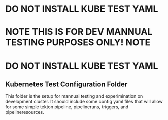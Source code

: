 # DO NOT INSTALL KUBE TEST YAML
# **NOTE** THIS IS FOR DEV MANNUAL TESTING PURPOSES ONLY! **NOTE**
# DO NOT INSTALL KUBE TEST YAML
## Kubernetes Test Configuration Folder
This folder is the setup for mannual testing and experimination on development cluster.
It should include some config yaml files that will allow for some simple tekton 
pipeline, pipelineruns, triggers, and pipelineresources.